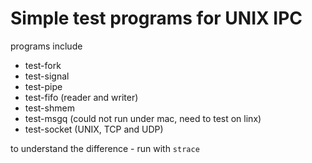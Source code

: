Simple test programs for UNIX IPC
===

programs include

* test-fork
* test-signal
* test-pipe
* test-fifo (reader and writer)
* test-shmem
* test-msgq (could not run under mac, need to test on linx)
* test-socket (UNIX, TCP and UDP)

to understand the difference - run with `strace`
